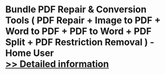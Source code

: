 # Bundle PDF Repair & Conversion Tools ( PDF Repair + Image to PDF + Word to PDF + PDF to Word + PDF Split + PDF Restriction Removal ) - Home User<br />[>> Detailed information](https://secure.element5.com/esales/product.html?productid=300548359&affiliateid=200057808)